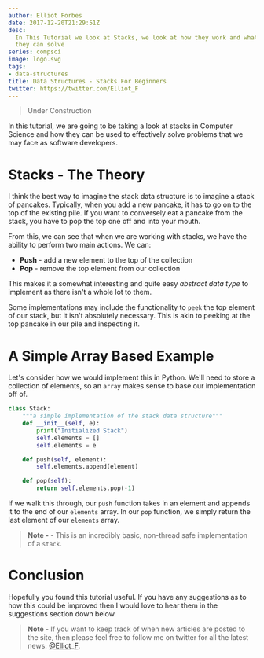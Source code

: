 ```yaml
---
author: Elliot Forbes
date: 2017-12-20T21:29:51Z
desc:
  In This Tutorial we look at Stacks, we look at how they work and what problems
  they can solve
series: compsci
image: logo.svg
tags:
- data-structures
title: Data Structures - Stacks For Beginners
twitter: https://twitter.com/Elliot_F
---
```


> Under Construction

In this tutorial, we are going to be taking a look at stacks in Computer Science
and how they can be used to effectively solve problems that we may face as
software developers.

# Stacks - The Theory

I think the best way to imagine the stack data structure is to imagine a stack
of pancakes. Typically, when you add a new pancake, it has to go on to the top
of the existing pile. If you want to conversely eat a pancake from the stack,
you have to pop the top one off and into your mouth.

From this, we can see that when we are working with stacks, we have the ability
to perform two main actions. We can:

- **Push** - add a new element to the top of the collection
- **Pop** - remove the top element from our collection

This makes it a somewhat interesting and quite easy _abstract data type_ to
implement as there isn't a whole lot to them.

Some implementations may include the functionality to `peek` the top element of
our stack, but it isn't absolutely necessary. This is akin to peeking at the top
pancake in our pile and inspecting it.

# A Simple Array Based Example

Let's consider how we would implement this in Python. We'll need to store a
collection of elements, so an `array` makes sense to base our implementation off
of.

```py
class Stack:
    """a simple implementation of the stack data structure"""
    def __init__(self, e):
        print("Initialized Stack")
        self.elements = []
        self.elements = e

    def push(self, element):
        self.elements.append(element)

    def pop(self):
        return self.elements.pop(-1)
```

If we walk this through, our `push` function takes in an element and appends it
to the end of our `elements` array. In our `pop` function, we simply return the
last element of our `elements` array.

> **Note -** - This is an incredibly basic, non-thread safe implementation of a
> `stack`.

# Conclusion

Hopefully you found this tutorial useful. If you have any suggestions as to how
this could be improved then I would love to hear them in the suggestions section
down below.

> **Note -** If you want to keep track of when new articles are posted to the
> site, then please feel free to follow me on twitter for all the latest news:
> [@Elliot_F](https://twitter.com/elliot_f).
